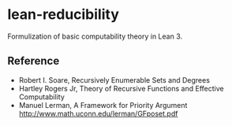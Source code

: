 # lean-reducibility
Formulization of basic computability theory in Lean 3.


## Reference
 * Robert I. Soare, Recursively Enumerable  Sets and Degrees
 * Hartley Rogers Jr, Theory of Recursive Functions and Effective Computability
 * Manuel Lerman, A Framework for Priority Argument
   http://www.math.uconn.edu/lerman/GFposet.pdf
